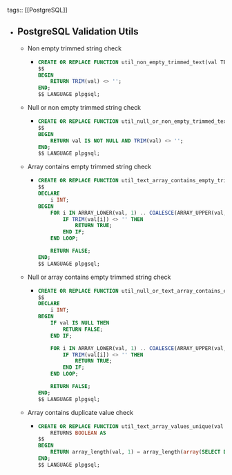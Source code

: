 tags:: [[PostgreSQL]]

- ## PostgreSQL Validation Utils
	- Non empty trimmed string check
		- ```sql
		  CREATE OR REPLACE FUNCTION util_non_empty_trimmed_text(val TEXT) RETURNS BOOLEAN AS
		  $$
		  BEGIN
		      RETURN TRIM(val) <> '';
		  END;
		  $$ LANGUAGE plpgsql;
		  ```
	- Null or non empty trimmed string check
		- ```sql
		  CREATE OR REPLACE FUNCTION util_null_or_non_empty_trimmed_text(val TEXT) RETURNS BOOLEAN AS
		  $$
		  BEGIN
		      RETURN val IS NOT NULL AND TRIM(val) <> '';
		  END;
		  $$ LANGUAGE plpgsql;
		  ```
	- Array contains empty trimmed string check
		- ```sql
		  CREATE OR REPLACE FUNCTION util_text_array_contains_empty_trimmed_text(val TEXT[]) RETURNS BOOLEAN AS
		  $$
		  DECLARE
		      i INT;
		  BEGIN
		      FOR i IN ARRAY_LOWER(val, 1) .. COALESCE(ARRAY_UPPER(val, 1), 0) LOOP
		          IF TRIM(val[i]) <> '' THEN
		              RETURN TRUE;
		          END IF;
		      END LOOP;
		  
		      RETURN FALSE;
		  END;
		  $$ LANGUAGE plpgsql;
		  ```
	- Null or array contains empty trimmed string check
		- ```sql
		  CREATE OR REPLACE FUNCTION util_null_or_text_array_contains_empty_trimmed_text(val TEXT[]) RETURNS BOOLEAN AS
		  $$
		  DECLARE
		      i INT;
		  BEGIN
		      IF val IS NULL THEN
		          RETURN FALSE;
		      END IF;
		  
		      FOR i IN ARRAY_LOWER(val, 1) .. COALESCE(ARRAY_UPPER(val, 1), 0) LOOP
		          IF TRIM(val[i]) <> '' THEN
		              RETURN TRUE;
		          END IF;
		      END LOOP;
		  
		      RETURN FALSE;
		  END;
		  $$ LANGUAGE plpgsql;
		  ```
	- Array contains duplicate value check
		- ```sql
		  CREATE OR REPLACE FUNCTION util_text_array_values_unique(val TEXT[])
		      RETURNS BOOLEAN AS
		  $$
		  BEGIN
		      RETURN array_length(val, 1) = array_length(array(SELECT DISTINCT unnest(val)), 1);
		  END;
		  $$ LANGUAGE plpgsql;
		  ```